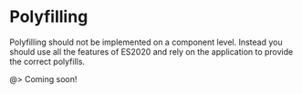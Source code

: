 <!--
title: Polyfilling
location: ./polyfilling
type: page
-->



# Polyfilling

Polyfilling should not be implemented on a component level. Instead you should use all the features of ES2020 and rely on the application to provide the correct polyfills.

@> Coming soon!
